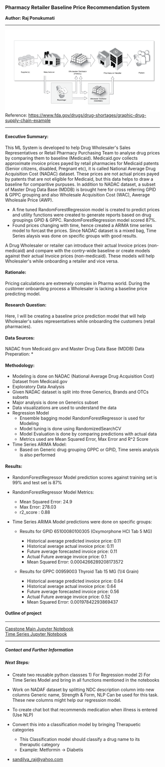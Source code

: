 ### Pharmacy Retailer Baseline Price Recommendation System
**Author: Raj Ponukumati**
- - - -
![picture alt](https://github.com/rajsandilya/Capstone/blob/main/images/drug_supply_chain.png "Pharmacy buyer prices")
Reference: https://www.fda.gov/drugs/drug-shortages/graphic-drug-supply-chain-example
- - - -
#### Executive Summary:
 This ML System is developed to help Drug Wholesaler's Sales Representatives or Retail Pharmacy Purchasing Team to analyse drug prices by comparing them to baseline (Medicaid). Medicaid.gov collects approximate invoice prices payed by retail pharmacies for Medicaid patents (Senior citizens, disabled, Pregnant etc), it is called National Average Drug Acquisition Cost (NADAC) dataset.
 These prices are not actual prices payed by patents that are not eligible for Medicaid, but this data helps to draw a baseline for comparitive purpuses.
    In addition to NADAC dataset, a subset of Master Drug Data Base (MDDB) is brought here for cross referring GPID & GPPC grouping and also Wholesale Acquisition Cost (WAC), Awerage Wholesale Price (AWP).

 * A fine tuned RandomForestRegression model is created to predict prices and utility functions were created to generate reports based on drug groupings GPID & GPPC.  RandomForestRegression model scored 87%.
* Found prices changing with time, hence created a ARIMA time series model to forcast the prices. Since  NADAC dataset is a mixed bag, Time Series alaysis was done on specific groups with good results.

A Drug Wholesaler or retailer can introduce their actual Invoice prices (non-medicaid) and compare with the contry-wide baseline or create models against their actual Invoice prices (non-medicaid). These models will help Wholesaler's while onboarding a retailer and vice versa.


#### Rationale:
 Pricing calculations are extremely complex in Pharma world. During the customer onboarding process a Wholesaler is lacking a baseline price predicting model.

#### Research Question:
 Here, I will be creating a baseline price prediction model that will help Wholesaler's sales representatives while onboarding the customers (retail pharmacies).

#### Data Sources:
 NADAC from Medicaid.gov and Master Drug Data Base (MDDB)
 Data Preperation:
    * 

#### Methodology:  
 * Modeling is done on NADAC (National Average Drug Acquisition Cost) Dataset from Medicaid.gov
 * Exploratory Data Analysis
 * Given NADAC dataset is split into three Generics, Brands and OTCs subsets
 * Major analysis is done on Generics subset
 * Data visualizations are used to understand the data 
 * Regression Model
    * Ensemble bagging model RandomForestRegressor is used for Modeling
    * Model tuning is done using RandomizedSearchCV
    * Model Evaluation is done by comparing predictions with actual data
    * Metrics used are Mean Squared Error, Max Error and R^2 Score
* Time Series ARIMA Model:
    * Based on Generic drug grouping GPPC or GPID, Time sereis analysis is also performed 

#### Results:
* RandomForestRegressor Model prediction scores against training set is 99% and test set is 87%
* RandomForestRegressor Model Metrics:
    * Mean Squared Error: 24.9
    * Max Error: 278.03
    * r2_score : 0.88

* Time Series ARIMA Model predictions were done on specific groups:
    * Results for GPID 65100080100305 (Oxymorphone HCl Tab 5 MG)
        * Historical average predicted invoice price:  0.11
        * Historical average actual invoice price:  0.11
        * Future average forecasted invoice price:  0.11
        * Actual Future average invoice price:  0.1
        * Mean Squared Error: 0.0004266289208173572

    *  Results for GPPC 00959003 Thyroid Tab 15 MG (1/4 Grain) 
        * Historical average predicted invoice price:  0.64
        * Historical average actual invoice price:  0.64
        * Future average forecasted invoice price:  0.56
        * Actual Future average invoice price:  0.52
        * Mean Squared Error: 0.00197842293869437

#### Outline of project
 - - - -
[Capstone Main Jupyter Notebook](https://github.com/rajsandilya/Capstone/blob/main/Capstone.ipynb)
<br>
[Time Series Jupyter Notebook](https://github.com/rajsandilya/Capstone/blob/main/Timeseries.ipynb)
- - - -

##### Contact and Further Information
##### Next Steps:
* Create two reusable python classses 1) For Regression model 2) For Time Series Model and bring in all functions mentioned in the notebooks
* Work on NADAF dataset by splitting NDC description column into new columns Generic name, Strength & Form, NLP Can be used for this task. These new columns might help our regression model.
* To create chat bot that recommends medication when illness is entered (Use NLP)
* Convert this into a classification model by bringing Therapuetic categories
    * This Classification model should classify a drug name to its theraputic category
    * Example: Metformin -> Diabetis

* sandilya_raj@yahoo.com
